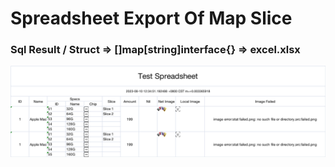 # Spreadsheet Export Of Map Slice
### Sql Result / Struct => []map[string]interface{} => excel.xlsx
![img.png](img.png)